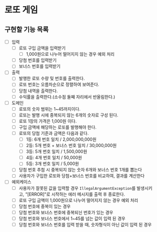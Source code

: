 # 로또 게임

## 구현할 기능 목록

- [ ] 입력
    - [ ] 로또 구입 금액을 입력받기
        - [ ] 1,000원으로 나누어 떨어지지 않는 경우 예외 처리
    - [ ] 당첨 번호를 입력받기
    - [ ] 보너스 번호를 입력받기

- [ ] 출력
    - [ ] 발행한 로또 수량 및 번호를 출력한다.
    - [ ] 로또 번호는 오름차순으로 정렬하여 보여준다.
    - [ ] 당첨 내역을 출력한다.
    - [ ] 수익률을 출력한다.(소수점 둘째 자리에서 반올림한다.)

- [ ] 도메인
    - [ ] 로또의 숫자 범위는 1~45까지이다.
    - [ ] 로또는 발행 시에 중복되지 않는 6개의 숫자로 구성 된다.
    - [ ] 로또 1장의 가격은 1,000원 이다.
    - [ ] 구입 금액에 해당하는 로또를 발행해야 한다.
    - [ ] 로또의 당첨 기준과 금액은 다음과 같다.
        - [ ] 1등: 6개 번호 일치 / 2,000,000,000원
        - [ ] 2등: 5개 번호 + 보너스 번호 일치 / 30,000,000원
        - [ ] 3등: 5개 번호 일치 / 1,500,000원
        - [ ] 4등: 4개 번호 일치 / 50,000원
        - [ ] 5등: 3개 번호 일치 / 5,000원
    - [ ] 당첨 번호 추첨 시 중복되지 않는 숫자 6개와 보너스 번호 1개를 뽑는다
    - [ ] 사용자가 구입한 로또와 당첨+보너스 번호를 비교하여, 결과를 계산한다

- [ ] 예외케이스
    - [ ] 사용자가 잘못된 값을 입력할 경우 `IllegalArgumentException`를 발생시키고, "[ERROR]"로 시작하는 에러 메시지를 출력 후 종료한다.
    - [ ] 로또 구입 금액이 1,000원으로 나누어 떨어지지 않는 경우 예외 처리
    - [ ] 당첨 번호에 중복이 있는 경우
    - [ ] 당첨 번호와 보너스 번호에 중복되늰 번호가 있는 경우
    - [ ] 당첨 번호와 보너스 번호에서 1~45를 넘는 값이 입력 된 경우
    - [ ] 당첨 번호와 보너스 번호를 입력 받을 때, 숫자형식이 아닌 값이 입력 된 경우